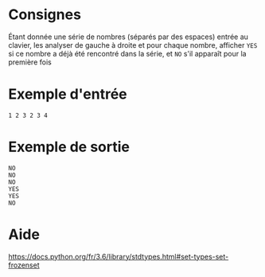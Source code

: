 # Consignes

Étant donnée une série de nombres (séparés par des espaces) entrée au clavier, les analyser de gauche à droite et pour chaque nombre, afficher `YES` si ce nombre a déjà été rencontré dans la série, et `NO` s'il apparaît pour la première fois

# Exemple d'entrée

```
1 2 3 2 3 4
```

# Exemple de sortie

```
NO
NO
NO
YES
YES
NO
```

# Aide

https://docs.python.org/fr/3.6/library/stdtypes.html#set-types-set-frozenset